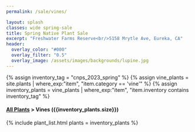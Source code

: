 ```yaml
---
permalink: /sale/vines/

layout: splash
classes: wide spring-sale
title: Spring Native Plant Sale 
excerpt: "Freshwater Farms Reserve<br/>5158 Mrytle Ave, Eureka, CA"
header:
  overlay_color: "#000"
  overlay_filter: "0.5"
  overlay_image: /assets/images/backgrounds/lupine.jpg
---
```


<!-- Jekyll 3.9 doesnt support and/or in where_exp so we have to do this the messy way -->

{% assign inventory_tag = "cnps_2023_spring" %}
{% assign vine_plants = site.plants | where_exp:"item",
    "item.category == 'vine'" %}
{% assign inventory_plants = vine_plants | where_exp:"item",
    "item.inventory contains inventory_tag" %}

<div class="hours">
    <h4><a href="/sale/all/">All Plants</a> >  Vines ({{inventory_plants.size}})</h4>
</div>

{% include plant_list.html 
    plants = inventory_plants
%}

